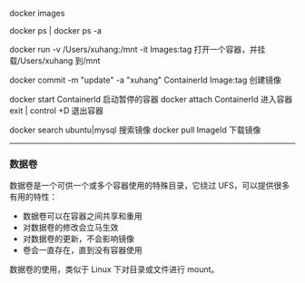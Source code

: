 docker images

docker ps | docker ps -a


docker run -v /Users/xuhang:/mnt -it Images:tag  打开一个容器，并挂载/Users/xuhang 到/mnt


docker commit -m "update" -a "xuhang" ContainerId Image:tag 创建镜像

docker start ContainerId 启动暂停的容器
docker attach ContainerId  进入容器
exit | control +D 退出容器


docker search ubuntu|mysql 搜索镜像
docker pull ImageId 下载镜像



---


### 数据卷

数据卷是一个可供一个或多个容器使用的特殊目录，它绕过 UFS，可以提供很多有用的特性：

*   数据卷可以在容器之间共享和重用
*   对数据卷的修改会立马生效
*   对数据卷的更新，不会影响镜像
*   卷会一直存在，直到没有容器使用

数据卷的使用，类似于 Linux 下对目录或文件进行 mount。
